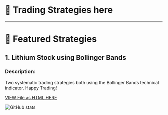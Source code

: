 # 👋 Trading Strategies here
---

# 📂 Featured Strategies 

## 1. Lithium Stock using Bollinger Bands
### **Description:**  
Two systematic trading strategies both using the Bollinger Bands technical indicator.
Happy Trading! 
  


[VIEW File  as HTML HERE](https://afrohner.github.io/Trading_Strategies/TT_strategy_1.html)



<!-- Optionally include GitHub Stats Badge or visitor counter -->
![GitHub stats](https://github-readme-stats.vercel.app/api?username=yourusername&show_icons=true&hide=prs)


